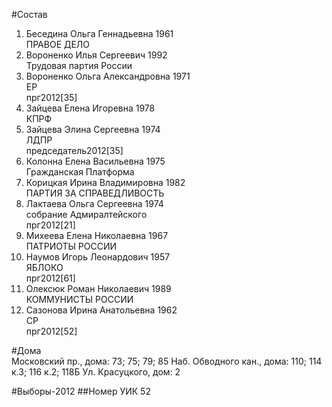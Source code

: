#Состав
1. Беседина Ольга Геннадьевна 1961   
    ПРАВОЕ ДЕЛО
2. Вороненко Илья Сергеевич 1992   
    Трудовая партия России
3. Вороненко Ольга Александровна 1971   
    ЕР  
    прг2012[35]  
4. Зайцева Елена Игоревна 1978   
    КПРФ
5. Зайцева Элина Сергеевна 1974   
    ЛДПР  
    председатель2012[35]  
6. Колонна Елена Васильевна 1975   
    Гражданская Платформа
7. Корицкая Ирина Владимировна 1982   
    ПАРТИЯ ЗА СПРАВЕДЛИВОСТЬ
8. Лактаева Ольга Сергеевна 1974   
    собрание Адмиралтейского  
    прг2012[21]  
9. Михеева Елена Николаевна 1967   
    ПАТРИОТЫ РОССИИ
10. Наумов Игорь Леонардович 1957   
    ЯБЛОКО  
    прг2012[61]  
11. Олексюк Роман Николаевич 1989   
    КОММУНИСТЫ РОССИИ
12. Сазонова Ирина Анатольевна 1962   
    СР  
    прг2012[52]  

#Дома  
Московский пр., дома: 73; 75; 79; 85 Наб. Обводного кан., дома: 110; 114 к.3; 116 к.2; 118Б Ул. Красуцкого, дом: 2

#Выборы-2012
##Номер УИК
52
